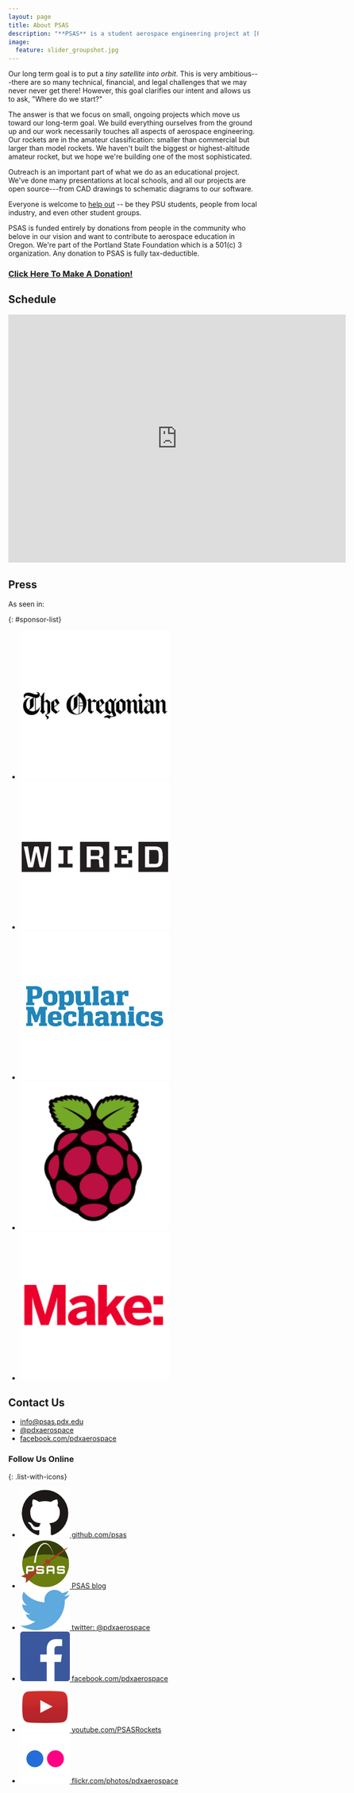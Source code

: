 ```yaml
---
layout: page
title: About PSAS
description: "**PSAS** is a student aerospace engineering project at [Portland State University's](http://www.pdx.edu/) [Maseeh College of Engineering and Computer Science](http://www.pdx.edu/cecs/). We're a 501c3 organization through the [PSU Foundation](https://cconn.foundation.pdx.edu/ccon/new_gift.do?action=newGift&giving_page_id=7&site=giving)."
image:
  feature: slider_groupshot.jpg
---
```


Our long term goal is to put a _tiny satellite into orbit_. This is very ambitious---there are so many technical, financial, and legal challenges that we may never never get there! However, this goal clarifies our intent and allows us to ask, "Where do we start?"

The answer is that we focus on small, ongoing projects which move us toward our long-term goal. We build everything ourselves from the ground up and our work necessarily touches all aspects of aerospace engineering. Our rockets are in the amateur classification: smaller than commercial but larger than model rockets. We haven't built the biggest or highest-altitude amateur rocket, but we hope we're building one of the most sophisticated.

Outreach is an important part of what we do as an educational project. We've done many presentations at local schools, and all our projects are open source---from CAD drawings to schematic diagrams to our software.

Everyone is welcome to [help out](/join) -- be they PSU students, people from local industry, and even other student groups.

PSAS is funded entirely by donations from people in the community who belove in our vision and want to contribute to aerospace education in Oregon. We're part of the Portland State Foundation which is a 501(c) 3 organization. Any donation to PSAS is fully tax-deductible.

### [Click Here To Make A Donation!](https://cconn.foundation.pdx.edu/ccon/new_gift.do?action=newGift&giving_page_id=7&site=giving)


## Schedule

<iframe src="https://www.google.com/calendar/embed?showTitle=0&amp;showCalendars=0&amp;height=500&amp;wkst=1&amp;bgcolor=%23FFFFFF&amp;src=psas.rockets%40gmail.com&amp;color=%23182C57&amp;ctz=America%2FLos_Angeles" style=" border-width:0 " width="680" height="500" frameborder="0" scrolling="no"></iframe>

## Press

As seen in:

{: #sponsor-list}
 - [![The Oregonian](/images/logos/oregonian.png)](http://www.oregonlive.com/portland/index.ssf/2011/04/the_portland_state_aerospace_s.html)
 - [![Wired UK](/images/logos/wired.png)](http://www.wired.co.uk/magazine/archive/2015/06/features/diy-space/page/3)
 - [![Popular Mechanics](/images/logos/popmech.png)](http://www.popularmechanics.com/space/rockets/a16722/hobbyist-rocket-space-race/)
 - [![Raspberry Pi](/images/logos/raspi.png)](https://www.raspberrypi.org/blog/rocket-launch-onboard-pi/)
 - [![Make Makezine](/images/logos/make.png)](http://makezine.com/2015/08/20/fantastic-3-mile-high-rocket-flight-captured-with-raspberry-pi-camera/)


## Contact Us

 - <info@psas.pdx.edu>
 - [@pdxaerospace](https://twitter.com/pdxaerospace)
 - [facebook.com/pdxaerospace](https://facebook.com/pdxaerospace)


### Follow Us Online

{: .list-with-icons}
 - [![github.com/psas](/images/logos/github.png) github.com/psas](https://github.com/psas)
 - [![psas](/images/psas.svg) PSAS blog](http://blog.psas.pdx.edu/)
 - [![@pdxaerospace](/images/logos/twitter.png) twitter: @pdxaerospace](https://twitter.com/pdxaerospace)
 - [![facebook.com/pdxaerospace](/images/logos/facebook.png) facebook.com/pdxaerospace](https://www.facebook.com/pdxaerospace)
 - [![youtube.com/PSASRockets](/images/logos/youtube.png) youtube.com/PSASRockets](https://www.youtube.com/user/PSASRockets)
 - [![flickr.com/photos/pdxaerospace](/images/logos/flickr.png) flickr.com/photos/pdxaerospace](https://www.flickr.com/photos/pdxaerospace)
